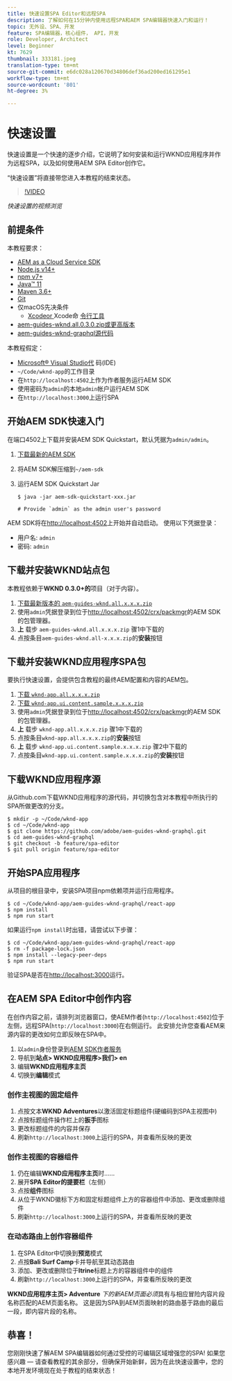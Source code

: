 ```yaml
---
title: 快速设置SPA Editor和远程SPA
description: 了解如何在15分钟内使用远程SPA和AEM SPA编辑器快速入门和运行！
topic: 无外设、SPA、开发
feature: SPA编辑器，核心组件， API，开发
role: Developer, Architect
level: Beginner
kt: 7629
thumbnail: 333181.jpeg
translation-type: tm+mt
source-git-commit: e6dc028a120670d34806def36ad200ed161295e1
workflow-type: tm+mt
source-wordcount: '801'
ht-degree: 3%

---
```



# 快速设置

快速设置是一个快速的逐步介绍，它说明了如何安装和运行WKND应用程序并作为远程SPA，以及如何使用AEM SPA Editor创作它。

“快速设置”将直接带您进入本教程的结束状态。

>[!VIDEO](https://video.tv.adobe.com/v/333181/?quality=12&learn=on)

_快速设置的视频浏览_

## 前提条件

本教程要求：

+ [AEM as a Cloud Service SDK](https://experienceleague.adobe.com/docs/experience-manager-learn/cloud-service/local-development-environment-set-up/aem-runtime.html?lang=en)
+ [Node.js v14+](https://nodejs.org/en/)
+ [npm v7+](https://www.npmjs.com/)
+ [Java™ 11](https://downloads.experiencecloud.adobe.com/content/software-distribution/en/general.html)
+ [Maven 3.6+](https://maven.apache.org/)
+ [Git](https://git-scm.com/downloads)
+ 仅macOS先决条件
   + [Xcodeor ](https://developer.apple.com/xcode/) Xcode命 [令行工具](https://developer.apple.com/xcode/resources/)
+ [aem-guides-wknd.all.0.3.0.zip或更高版本](https://github.com/adobe/aem-guides-wknd/releases)
+ [aem-guides-wknd-graphql源代码](https://github.com/adobe/aem-guides-wknd-graphql)


本教程假定：

+ [Microsoft® Visual Studio代](https://visualstudio.microsoft.com/) 码(IDE)
+ `~/Code/wknd-app`的工作目录
+ 在`http://localhost:4502`上作为作者服务运行AEM SDK
+ 使用密码为`admin`的本地`admin`帐户运行AEM SDK
+ 在`http://localhost:3000`上运行SPA

## 开始AEM SDK快速入门

在端口4502上下载并安装AEM SDK Quickstart，默认凭据为`admin/admin`。

1. [下载最新的AEM SDK](https://experience.adobe.com/#/downloads/content/software-distribution/en/aemcloud.html?fulltext=AEM*+SDK*&amp;orderby=%40jcr%3Acontent%2Fjcr%3AlastModified&amp;orderby.sort=desc&amp;layout=list&amp;p.offset=0&amp;p.limit=1)
1. 将AEM SDK解压缩到`~/aem-sdk`
1. 运行AEM SDK Quickstart Jar

   ```
   $ java -jar aem-sdk-quickstart-xxx.jar
   
   # Provide `admin` as the admin user's password
   ```

AEM SDK将在[http://localhost:4502](http://localhost:4502)上开始并自动启动。 使用以下凭据登录：

+ 用户名: `admin`
+ 密码: `admin`

## 下载并安装WKND站点包

本教程依赖于&#x200B;__WKND 0.3.0+的__&#x200B;项目（对于内容）。

1. [下载最新版本的  `aem-guides-wknd.all.x.x.x.zip`](https://github.com/adobe/aem-guides-wknd/releases)
1. 使用`admin`凭据登录到位于[http://localhost:4502/crx/packmgr](http://localhost:4502/crx/packmgr)的AEM SDK的包管理器。
1. __上__ 载步 `aem-guides-wknd.all.x.x.x.zip` 骤1中下载的
1. 点按条目`aem-guides-wknd.all-x.x.x.zip`的&#x200B;__安装__&#x200B;按钮

## 下载并安装WKND应用程序SPA包

要执行快速设置，会提供包含教程的最终AEM配置和内容的AEM包。

1. [下载 `wknd-app.all.x.x.x.zip`](./assets/quick-setup/wknd-app.all-1.0.0-SNAPSHOT.zip)
1. [下载 `wknd-app.ui.content.sample.x.x.x.zip`](./assets/quick-setup/wknd-app.ui.content.sample-1.0.0.zip)
1. 使用`admin`凭据登录到位于[http://localhost:4502/crx/packmgr](http://localhost:4502/crx/packmgr)的AEM SDK的包管理器。
1. __上__ 载步 `wknd-app.all.x.x.x.zip` 骤1中下载的
1. 点按条目`wknd-app.all.x.x.x.zip`的&#x200B;__安装__&#x200B;按钮
1. __上__ 载步 `wknd-app.ui.content.sample.x.x.x.zip` 骤2中下载的
1. 点按条目`wknd-app.ui.content.sample.x.x.x.zip`的&#x200B;__安装__&#x200B;按钮

## 下载WKND应用程序源

从Github.com下载WKND应用程序的源代码，并切换包含对本教程中所执行的SPA所做更改的分支。

```
$ mkdir -p ~/Code/wknd-app
$ cd ~/Code/wknd-app
$ git clone https://github.com/adobe/aem-guides-wknd-graphql.git
$ cd aem-guides-wknd-graphql
$ git checkout -b feature/spa-editor
$ git pull origin feature/spa-editor
```

## 开始SPA应用程序

从项目的根目录中，安装SPA项目npm依赖项并运行应用程序。

```
$ cd ~/Code/wknd-app/aem-guides-wknd-graphql/react-app
$ npm install
$ npm run start
```

如果运行`npm install`时出错，请尝试以下步骤：

```
$ cd ~/Code/wknd-app/aem-guides-wknd-graphql/react-app
$ rm -f package-lock.json
$ npm install --legacy-peer-deps
$ npm run start
```

验证SPA是否在[http://localhost:3000](http://localhost:3000)运行。

## 在AEM SPA Editor中创作内容

在创作内容之前，请排列浏览器窗口，使AEM作者(`http://localhost:4502`)位于左侧，远程SPA(`http://localhost:3000`)在右侧运行。 此安排允许您查看AEM来源内容的更改如何立即反映在SPA中。

1. 以`admin`身份登录到[AEM SDK作者服务](http://localhost:4502)
1. 导航到&#x200B;__站点> WKND应用程序>我们> en__
1. 编辑&#x200B;__WKND应用程序主页__
1. 切换到&#x200B;__编辑__&#x200B;模式

### 创作主视图的固定组件

1. 点按文本&#x200B;__WKND Adventures__&#x200B;以激活固定标题组件(硬编码到SPA主视图中)
1. 点按标题组件操作栏上的&#x200B;__扳手__&#x200B;图标
1. 更改标题组件的内容并保存
1. 刷新`http://localhost:3000`上运行的SPA，并查看所反映的更改

### 创作主视图的容器组件

1. 仍在编辑&#x200B;__WKND应用程序主页__&#x200B;时……
1. 展开&#x200B;__SPA Editor的提要栏__（左侧）
1. 点按&#x200B;__组件__&#x200B;图标
1. 从位于WKND徽标下方和固定标题组件上方的容器组件中添加、更改或删除组件
1. 刷新`http://localhost:3000`上运行的SPA，并查看所反映的更改

### 在动态路由上创作容器组件

1. 在SPA Editor中切换到&#x200B;__预览__&#x200B;模式
1. 点按&#x200B;__Bali Surf Camp__&#x200B;卡并导航至其动态路由
1. 添加、更改或删除位于&#x200B;__Itrine__&#x200B;标题上方的容器组件中的组件
1. 刷新`http://localhost:3000`上运行的SPA，并查看所反映的更改

__WKND应用程序主页> Adventure__ _下的新AEM页面必须_&#x200B;具有与相应冒险内容片段名称匹配的AEM页面名称。 这是因为SPA到AEM页面映射的路由基于路由的最后一段，即内容片段的名称。

## 恭喜！

您刚刚快速了解AEM SPA编辑器如何通过受控的可编辑区域增强您的SPA! 如果您感兴趣 — 请查看教程的其余部分，但确保开始新鲜，因为在此快速设置中，您的本地开发环境现在处于教程的结束状态！
